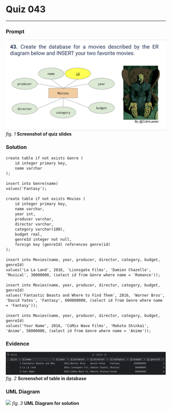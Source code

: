 # Quiz 043
<hr>

### Prompt
![](images/quiz_043_slide.png)
*fig. 1* **Screenshot of quiz slides**

### Solution
```.sqlite
create table if not exists Genre (
    id integer primary key,
    name varchar
);

insert into Genre(name)
values('Fantasy');

create table if not exists Movies (
    id integer primary key,
    name varchar,
    year int,
    producer varchar,
    director varchar,
    category varchar(100),
    budget real,
    genreId integer not null,
    foreign key (genreId) references genre(id)
);

insert into Movies(name, year, producer, director, category, budget, genreId)
values('La La Land', 2016, 'Lionsgate Films', 'Damien Chazelle', 'Musical', 30000000, (select id from Genre where name = 'Romance'));

insert into Movies(name, year, producer, director, category, budget, genreId)
values('Fantastic Beasts and Where to Find Them', 2016, 'Warner Bros', 'David Yates', 'Fantasy', 600000000, (select id from Genre where name = 'Fantasy'));

insert into Movies(name, year, producer, director, category, budget, genreId)
values('Your Name', 2016, 'CoMix Wave Films', 'Makoto Shinkai', 'Anime', 50000000, (select id from Genre where name = 'Anime'));
```

### Evidence
![](images/quiz_043_evidence.png)
*fig. 2* **Screenshot of table in database**

### UML Diagram
![](images/quiz_001_bool.jpeg)
*fig. 3* **UML Diagram for solution**